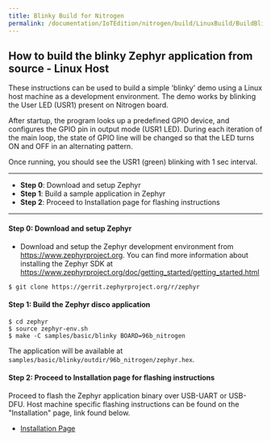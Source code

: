 ```yaml
---
title: Blinky Build for Nitrogen
permalink: /documentation/IoTEdition/nitrogen/build/LinuxBuild/BuildBlinky.md/
---
```

## How to build the blinky Zephyr application from source - Linux Host

These instructions can be used to build a simple 'blinky' demo using a Linux host machine as a development environment. The demo works by blinking the User LED (USR1) present on Nitrogen board.

After startup, the program looks up a predefined GPIO device, and configures the GPIO pin in output mode (USR1 LED). During each iteration of the main loop, the state of GPIO line will be changed so that the LED turns ON and OFF in an alternating pattern.

Once running, you should see the USR1 (green) blinking with 1 sec interval.

***

- **Step 0**: Download and setup Zephyr
- **Step 1**: Build a sample application in Zephyr
- **Step 2**: Proceed to Installation page for flashing instructions

***

#### **Step 0**: Download and setup Zephyr

- Download and setup the Zephyr development environment from https://www.zephyrproject.org. You can find more information about installing the Zephyr SDK at https://www.zephyrproject.org/doc/getting_started/getting_started.html

```shell
$ git clone https://gerrit.zephyrproject.org/r/zephyr
```

#### **Step 1**: Build the Zephyr disco application

```shell
$ cd zephyr
$ source zephyr-env.sh
$ make -C samples/basic/blinky BOARD=96b_nitrogen
```

The application will be available at ```samples/basic/blinky/outdir/96b_nitrogen/zephyr.hex```.

#### **Step 2**: Proceed to Installation page for flashing instructions

Proceed to flash the Zephyr application binary over USB-UART or USB-DFU. Host machine specific flashing instructions can be found on the "Installation" page, link found below.

- [Installation Page](../../installation/)
